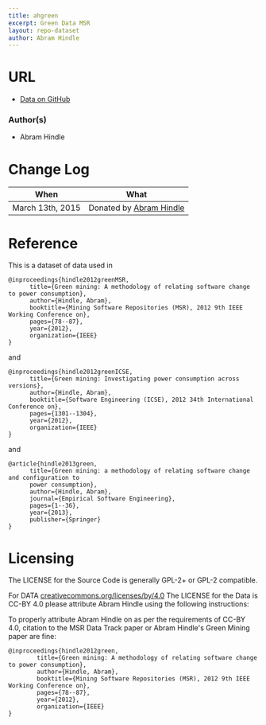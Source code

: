 ```yaml
---
title: ahgreen
excerpt: Green Data MSR
layout: repo-dataset
author: Abram Hindle
---
```


# URL
  * [Data on GitHub](https://github.com/abramhindle/green-data-msr)

### Author(s)

 * Abram Hindle

# Change Log

When | What
---- | ----
March 13th, 2015 | Donated by [Abram Hindle](/repo/people/data-donors/promise4.html)

# Reference

This is a dataset of data used in

```
@inproceedings{hindle2012greenMSR,
      title={Green mining: A methodology of relating software change to power consumption},
      author={Hindle, Abram},
      booktitle={Mining Software Repositories (MSR), 2012 9th IEEE Working Conference on},
      pages={78--87},
      year={2012},
      organization={IEEE}
}
```

and

```
@inproceedings{hindle2012greenICSE,
      title={Green mining: Investigating power consumption across versions},
      author={Hindle, Abram},
      booktitle={Software Engineering (ICSE), 2012 34th International Conference on},
      pages={1301--1304},
      year={2012},
      organization={IEEE}
}
```
    
and

```    
@article{hindle2013green,
      title={Green mining: a methodology of relating software change and configuration to 
      power consumption},
      author={Hindle, Abram},
      journal={Empirical Software Engineering},
      pages={1--36},
      year={2013},
      publisher={Springer}
}
```

# Licensing

The LICENSE for the Source Code is generally GPL-2+ or GPL-2 compatible.

For DATA [creativecommons.org/licenses/by/4.0](http://creativecommons.org/licenses/by/4.0/)
The LICENSE for the Data is CC-BY 4.0 please attribute Abram Hindle using the following instructions:

To properly attribute Abram Hindle on as per the requirements of CC-BY 4.0, citation to the 
MSR Data Track paper or Abram Hindle's Green Mining paper are fine:

```
@inproceedings{hindle2012green,
        title={Green mining: A methodology of relating software change to power consumption},
        author={Hindle, Abram},
        booktitle={Mining Software Repositories (MSR), 2012 9th IEEE Working Conference on},
        pages={78--87},
        year={2012},
        organization={IEEE}
}
```

